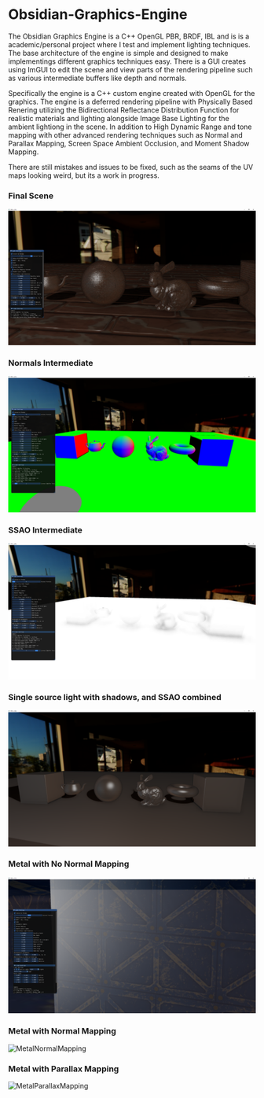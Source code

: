 # Obsidian-Graphics-Engine

The Obsidian Graphics Engine is a C++ OpenGL PBR, BRDF, IBL and is is a academic/personal project where I test and implement lighting techniques. 
The base architecture of the engine is simple and designed to make implementings different graphics techniques easy.
There is a GUI creates using ImGUI to edit the scene and view parts of the rendering pipeline such as various intermediate buffers like depth and normals. 

Specifically the engine is a C++ custom engine created with OpenGL for the graphics. The engine is a deferred rendering pipeline with Physically Based Renering utilizing the Bidirectional Reflectance Distribution Function for realistic materials and lighting alongside Image Base Lighting for the ambient lightiong in the scene. In addition to High Dynamic Range and tone mapping with other advanced rendering techniques such as Normal and Parallax Mapping, Screen Space Ambient Occlusion, and Moment Shadow Mapping.

There are still mistakes and issues to be fixed, such as the seams of the UV maps looking weird, but its a work in progress. 

### Final Scene
![Finalscene](https://github.com/roushk/Obsidian-Graphics-Engine/blob/main/screenshots/FinalScene.PNG?raw=true)

### Normals Intermediate
![NormalsInt](https://github.com/roushk/Obsidian-Graphics-Engine/blob/main/screenshots/NormalsInt.PNG?raw=true)

### SSAO Intermediate
![SSAOInt](https://github.com/roushk/Obsidian-Graphics-Engine/blob/main/screenshots/SSAOInt.PNG?raw=true)

### Single source light with shadows, and SSAO combined
![Single source light with shadows, and SSAO combined](https://github.com/roushk/Obsidian-Graphics-Engine/blob/main/screenshots/BasicLightingandMaterials.PNG?raw=true)

### Metal with No Normal Mapping 
![MetalNoNormalMapping](https://github.com/roushk/Obsidian-Graphics-Engine/blob/main/screenshots/MetalNoNormalMapping.PNG?raw=true)

### Metal with Normal Mapping 
![MetalNormalMapping](https://github.com/roushk/Obsidian-Graphics-Engine/blob/main/screenshots/MetalNormalMapping.PNG?raw=true)

### Metal with Parallax Mapping
![MetalParallaxMapping](https://github.com/roushk/Obsidian-Graphics-Engine/blob/main/screenshots/MetalParallaxMapping.PNG?raw=true)

